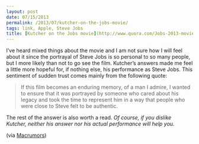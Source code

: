 ```yaml
---
layout: post
date: 07/15/2013
permalink: /2013/07/kutcher-on-the-jobs-movie/
tags: link, Apple, Steve Jobs
title: [Kutcher on the Jobs movie](http://www.quora.com/Jobs-2013-movie/Why-did-Ashton-Kutcher-choose-to-play-Steve-Jobs-in-the-upcoming-movie-Jobs/answer/Ashton-Kutcher?share=1)
---
```


<p>I&#8217;ve heard mixed things about the movie and I am not sure how I will feel about it since the portrayal of Steve Jobs is so personal to so many people, but I more likely than not to go see the film. Kutcher&#8217;s answers made me feel a little more hopeful for, if nothing else, his performance as Steve Jobs. This sentiment of sudden trust comes mainly from the following quote:</p>

<blockquote>
  <p>If this film becomes an enduring memory, of a man I admire, I wanted to ensure that it was portrayed by someone who cared about his legacy and took the time to represent him in a way that people who were close to Steve felt to be authentic.</p>
</blockquote>

<p>The rest of the answer is also worth a read. <em>Of course, if you dislike Kutcher, neither his answer nor his actual performance will help you.</em></p>

<p>(via <a href="http://www.macrumors.com/2013/07/15/ashton-kutcher-on-why-he-chose-to-play-steve-jobs/" title="Ashton Kutcher on Why He Chose to Play Steve Jobs">Macrumors</a>)</p>